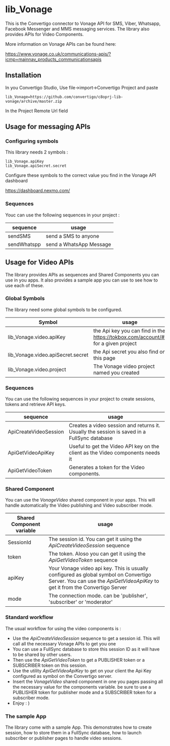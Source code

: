 # lib_Vonage
This is the Convertigo connector to Vonage API for SMS, Viber, Whatsapp, Facebook Messenger and MMS messaging services. The library also provides APIs for Video Components.

More information on Vonage APIs can be found here:

https://www.vonage.co.uk/communications-apis/?icmp=mainnav_products_communicationsapis


## Installation
In you Convertigo Studio, Use file->import->Convertigo Project and paste

    lib_Vonage=https://github.com/convertigo/c8oprj-lib-vonage/archive/master.zip

In the Project Remote Url field

## Usage for messaging APIs
### Configuring symbols
This library needs 2 symbols :
```
lib_Vonage.apiKey
lib_Vonage.apiSecret.secret
```
Configure these symbols to the correct value you find in the Vonage API dashboard

https://dashboard.nexmo.com/

### Sequences

Youc can use the following sequences in your project :

|sequence    | usage                   |
|------------| ------------------------|
|sendSMS     | send a SMS to anyone    |
|sendWhatspp | send a WhatsApp Message |

## Usage for Video APIs
The library provides APIs as sequences and Shared Components you can use in you apps. It also provides a sample app you can use to see how to use each of these.

### Global Symbols
The library need some global symbols to be configured. 

|Symbol    | usage                   |
|------------| ------------------------|
|lib_Vonage.video.apiKey	| the Api key you can find in the https://tokbox.com/account/#/ for a given project |
|lib_Vonage.video.apiSecret.secret	| the Api secret you also find  on this page |
|lib_Vonage.video.project| The Vonage video project named you created |


### Sequences

You can use the following sequences in your project to create sessions, tokens and retrieve API keys.

|sequence    | usage                   |
|------------| ------------------------|
|ApiCreateVideoSession     | Creates a video session and returns it. Usually the session is saved in a FullSync database|
|ApiGetVideoApiKey         | Useful to get the Video API key on the client as the Video components needs it |
|ApiGetVideoToken          | Generates a token for the Video components.  |

### Shared Component

You can use the _VonageVideo_ shared component in your apps. This will handle automatically the Video publishing and Video subscriber mode. 

|Shared Component variable    | usage                   |
|------------| ------------------------|
|SessionId     | The session id. You can get it using the _ApiCreateVideoSession_ sequence |
|token     | The token. Aloso you can get it using the _ApiGetVideoToken_ sequence |
|apiKey     | Your Vonage video api key. This is usually configured as global symbol on Convertigo Server. You can use the _ApiGetVideoApiKey_ to get it from the Convertigo  Server |
|mode     | The connection mode. can be 'publisher', 'subscriber' or 'moderator' |

### Standard workflow

The usual workflow for using the video components is :

* Use the _ApiCreateVideoSession_ sequence to get a session id. This will call all the necessary Vonage APIs to get you one
* You can use a FullSync database to store this session ID as it will have to be shared by other users.
* Then use the _ApiGetVideoToken_ to get a PUBLISHER token or a SUBSCRIBER token on this session.
* Use the utility _ApiGetVideoApiKey_ to get on your client the Api Key configured as symbol on the Convertigo server.
* Insert the _VonageVideo_ shared component in one you pages passing all the necessary value for the components variable. be sure to use a PUBLISHER token for publisher mode and a SUBSCRIBER token for a subscriber mode.
* Enjoy : )
  
### The sample App

The library come with a sample App. This demonstrates how to create session, how to store them in a FullSync database, how to launch subscriber or publisher pages to handle video sessions.
